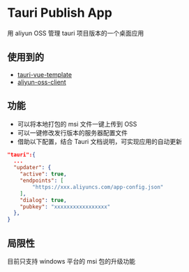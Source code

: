 # Tauri Publish App

用 aliyun OSS 管理 tauri 项目版本的一个桌面应用

## 使用到的

- [tauri-vue-template](https://github.com/Uninen/tauri-vue-template)
- [aliyun-oss-client](https://github.com/tu6ge/oss)

## 功能

- 可以将本地打包的 msi 文件一键上传到 OSS
- 可以一键修改发行版本的服务器配置文件
- 借助以下配置，结合 Tauri 文档说明，可实现应用的自动更新

```json
"tauri":{
  ...
  "updater": {
    "active": true,
    "endpoints": [
        "https://xxx.aliyuncs.com/app-config.json"
    ],
    "dialog": true,
    "pubkey": "xxxxxxxxxxxxxxxxx"
  },
}

```

## 局限性

目前只支持 windows 平台的 msi 包的升级功能